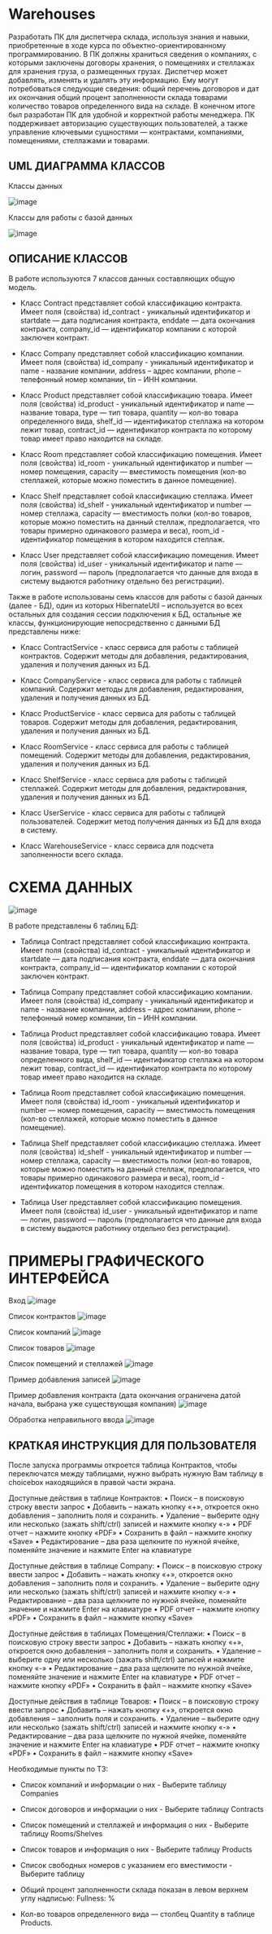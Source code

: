 # Warehouses
Разработать ПК для диспетчера склада, используя знания и навыки, приобретенные в ходе курса по объектно-ориентированному программированию. 
В ПК должны храниться сведения о компаниях, с которыми заключены договоры хранения, о помещениях и стеллажах для хранения груза, о размещенных грузах. 
Диспетчер может добавлять, изменять и удалять эту информацию. 
	Ему могут потребоваться следующие сведения: общий перечень договоров и дат их окончания  общий процент заполненности склада товарами  количество товаров определенного вида на складе.
	В конечном итоге был разработан ПК для удобной и корректной работы менеджера. ПК поддерживает авторизацию существующих пользователей, а также управление ключевыми сущностями — контрактами, компаниями, помещениями, стеллажами и товарами.


## UML ДИАГРАММА КЛАССОВ

Классы данных

![image](https://github.com/user-attachments/assets/275369e9-7f6a-4cbd-ac59-1860916389f0)

Классы для работы с базой данных

![image](https://github.com/user-attachments/assets/5e16f942-8513-4207-8944-5d329babd25a)

## ОПИСАНИЕ КЛАССОВ

В работе используются 7 классов данных составляющих общую модель.

- Класс Contract представляет собой классификацию контракта. Имеет поля (свойства) id_contract - уникальный идентификатор и startdate — дата подписания контракта, enddate — дата окончания контракта,  company_id — идентификатор компании с которой заключен контракт.

- Класс Company представляет собой классификацию компании. Имеет поля (свойства) id_company - уникальный идентификатор и name - название компании, address – адрес компании, phone – телефонный номер компании, tin – ИНН компании.

- Класс Product представляет собой классификацию товара. Имеет поля (свойства) id_product - уникальный идентификатор и name — название товара, type — тип товара, quantity — кол-во товара определенного вида, shelf_id — идентификатор стеллажа на котором лежит товар, contract_id — идентификатор контракта по которому товар имеет право находится на складе.

- Класс Room представляет собой классификацию помещения. Имеет поля (свойства) id_room - уникальный идентификатор и number — номер помещения, capacity — вместимость помещения (кол-во стеллажей, которые можно поместить в данное помещение).

- Класс Shelf представляет собой классификацию стеллажа. Имеет поля (свойства) id_shelf - уникальный идентификатор и number — номер стеллажа, capacity — вместимость полки (кол-во товаров, которые можно поместить на данный стеллаж, предполагается, что товары примерно одинакового размера и веса), room_id - идентификатор помещения в котором находится стеллаж.

- Класс User представляет собой классификацию помещения. Имеет поля (свойства) id_user - уникальный идентификатор и name — логин, password — пароль (предполагается что данные для входа в систему выдаются работнику отдельно без регистрации).

Также в работе использованы семь классов для работы с базой данных (далее - БД), один из которых HibernateUtil – используется во всех остальных для создания сессии подключения к БД, остальные же классы, функционирующие непосредственно с данными БД представлены ниже:

- Класс ContractService - класс сервиса для работы с таблицей контрактов.
Содержит методы для добавления, редактирования, удаления и получения данных из БД.

- Класс CompanyService - класс сервиса для работы с таблицей компаний.
Содержит методы для добавления, редактирования, удаления и получения данных из БД.

- Класс ProductService - класс сервиса для работы с таблицей товаров.
Содержит методы для добавления, редактирования, удаления и получения данных из БД.

- Класс RoomService - класс сервиса для работы с таблицей помещений.
Содержит методы для добавления, редактирования, удаления и получения данных из БД.

- Класс ShelfService - класс сервиса для работы с таблицей стеллажей.
Содержит методы для добавления, редактирования, удаления и получения данных из БД.


- Класс UserService - класс сервиса для работы с таблицей пользователей.
Содержит метод получения данных из БД для входа в систему.

- Класс WarehouseService - класс сервиса для подсчета заполненности всего склада.

# СХЕМА ДАННЫХ

![image](https://github.com/user-attachments/assets/917f1af9-a491-4532-a373-6f8307679043)

В работе представлены 6 таблиц БД:
- Таблица Contract представляет собой классификацию контракта. Имеет поля (свойства) id_contract - уникальный идентификатор и startdate — дата подписания контракта, enddate — дата окончания контракта,  company_id — идентификатор компании с которой заключен контракт.

- Таблица Company представляет собой классификацию компании. Имеет поля (свойства) id_company - уникальный идентификатор и name - название компании, address – адрес компании, phone – телефонный номер компании, tin – ИНН компании.

- Таблица Product представляет собой классификацию товара. Имеет поля (свойства) id_product - уникальный идентификатор и name — название товара, type — тип товара, quantity — кол-во товара определенного вида, shelf_id — идентификатор стеллажа на котором лежит товар, contract_id — идентификатор контракта по которому товар имеет право находится на складе.

- Таблица Room представляет собой классификацию помещения. Имеет поля (свойства) id_room - уникальный идентификатор и number — номер помещения, capacity — вместимость помещения (кол-во стеллажей, которые можно поместить в данное помещение).

- Таблица Shelf представляет собой классификацию стеллажа. Имеет поля (свойства) id_shelf - уникальный идентификатор и number — номер стеллажа, capacity — вместимость полки (кол-во товаров, которые можно поместить на данный стеллаж, предполагается, что товары примерно одинакового размера и веса), room_id - идентификатор помещения в котором находится стеллаж.

- Таблица User представляет собой классификацию помещения. Имеет поля (свойства) id_user - уникальный идентификатор и name — логин, password — пароль (предполагается что данные для входа в систему выдаются работнику отдельно без регистрации).

# ПРИМЕРЫ ГРАФИЧЕСКОГО ИНТЕРФЕЙСА

Вход
![image](https://github.com/user-attachments/assets/c39a862c-cb23-4a93-a805-ba0757c7ec83)

Список контрактов
![image](https://github.com/user-attachments/assets/eda0e9a0-f9d3-460d-bf5b-7d69109bc92c)

Список компаний
![image](https://github.com/user-attachments/assets/634a8905-3991-450d-b2cb-09f8425db77e)

Список товаров
![image](https://github.com/user-attachments/assets/83b33b84-4154-4f11-b15c-ac8879019354)

Список помещений и стеллажей
![image](https://github.com/user-attachments/assets/c83a7f29-402a-478e-8eed-9e7c5ec8e76a)

Пример добавления записей
![image](https://github.com/user-attachments/assets/0728cf33-987e-4858-a8ed-50d801a96ca0)

Пример добавления контракта (дата окончания ограничена датой начала, выбрана уже существующая компания)
![image](https://github.com/user-attachments/assets/c6a7366b-f66e-47d9-8c3e-03d8f4591bb3)

Обработка неправильного ввода
![image](https://github.com/user-attachments/assets/ad897c7b-82b7-4739-900a-0c55fabd5604)

## КРАТКАЯ ИНСТРУКЦИЯ ДЛЯ ПОЛЬЗОВАТЕЛЯ
После запуска программы откроется таблица Контрактов, чтобы переключатся между таблицами, нужно выбрать нужную Вам таблицу в choicebox находящийся в правой части экрана.

Доступные действия в таблице Контрактов:
• Поиск – в поисковую строку ввести запрос
• Добавить – нажать кнопку «+», откроется окно добавления – заполнить поля и сохранить.
• Удаление – выберите одну или несколько (зажать shift/ctrl) записей и нажмите кнопку «-»
• PDF отчет – нажмите кнопку «PDF»
• Сохранить в файл – нажмите кнопку «Save»
• Редактирование – два раза щелкните по нужной ячейке, поменяйте значение и нажмите Enter на клавиатуре

Доступные действия в таблице Company:
• Поиск – в поисковую строку ввести запрос
• Добавить – нажать кнопку «+», откроется окно добавления – заполнить поля и сохранить.
• Удаление – выберите одну или несколько (зажать shift/ctrl) записей и нажмите кнопку «-»
• Редактирование – два раза щелкните по нужной ячейке, поменяйте значение и нажмите Enter на клавиатуре
• PDF отчет – нажмите кнопку «PDF»
• Сохранить в файл – нажмите кнопку «Save»

Доступные действия в таблицах Помещения/Стеллажи:
• Поиск – в поисковую строку ввести запрос
• Добавить – нажать кнопку «+», откроется окно добавления – заполнить поля и сохранить.
• Удаление – выберите одну или несколько (зажать shift/ctrl) записей и нажмите кнопку «-»
• Редактирование – два раза щелкните по нужной ячейке, поменяйте значение и нажмите Enter на клавиатуре
• PDF отчет – нажмите кнопку «PDF»
• Сохранить в файл – нажмите кнопку «Save»

Доступные действия в таблице Товаров:
• Поиск – в поисковую строку ввести запрос
• Добавить – нажать кнопку «+», откроется окно добавления – заполнить поля и сохранить.
• Удаление – выберите одну или несколько (зажать shift/ctrl) записей и нажмите кнопку «-»
• Редактирование – два раза щелкните по нужной ячейке, поменяйте значение и нажмите Enter на клавиатуре
• PDF отчет – нажмите кнопку «PDF»
• Сохранить в файл – нажмите кнопку «Save»

Необходимые пункты по ТЗ:
- Список компаний и информации о них - Выберите таблицу Companies
  
- Список договоров и информации о них - Выберите таблицу Contracts

- Список помещений и стеллажей и информация о них - Выберите таблицу Rooms/Shelves

- Список товаров и информация о них - Выберите таблицу Products

- Список свободных номеров с указанием его вместимости - Выберите таблицу 

- Общий процент заполненности склада показан в левом верхнем углу надписью: Fullness: %

- Кол-во товаров определенного вида — столбец Quantity в таблице Products.
